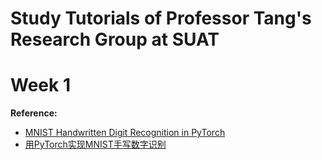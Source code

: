 # Study Tutorials of Professor Tang's Research Group at SUAT

# Week 1

**Reference:**
- [MNIST Handwritten Digit Recognition in PyTorch](https://nextjournal.com/gkoehler/pytorch-mnist)
- [用PyTorch实现MNIST手写数字识别](https://zhuanlan.zhihu.com/p/137571225)